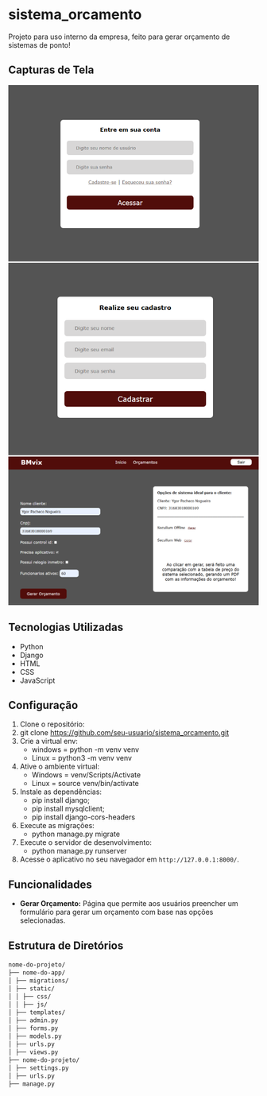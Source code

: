 # sistema_orcamento
Projeto para uso interno da empresa, feito para gerar orçamento de sistemas de ponto!

## Capturas de Tela
![Tela de Login](/static/img/login.png)
![Tela de Cadastro](/static/img/cadastro.png)
![Tela de Inicio](/static/img/home.png)

## Tecnologias Utilizadas

- Python
- Django
- HTML
- CSS
- JavaScript

## Configuração

1. Clone o repositório:
2. git clone https://github.com/seu-usuario/sistema_orcamento.git
3. Crie a virtual env:
     - windows = python -m venv venv
     - Linux = python3 -m venv venv
4. Ative o ambiente virtual:
     - Windows = venv/Scripts/Activate
     - Linux = source venv/bin/activate
5. Instale as dependências:
     - pip install django;
     - pip install mysqlclient;
     - pip install django-cors-headers
6. Execute as migrações:
     - python manage.py migrate
7. Execute o servidor de desenvolvimento:
     - python manage.py runserver
8. Acesse o aplicativo no seu navegador em `http://127.0.0.1:8000/`.

## Funcionalidades
  - **Gerar Orçamento:** Página que permite aos usuários preencher um formulário para gerar um orçamento com base nas opções selecionadas.

## Estrutura de Diretórios

    nome-do-projeto/
    ├── nome-do-app/
    │ ├── migrations/
    │ ├── static/
    │ │ ├── css/
    │ │ ├── js/
    │ ├── templates/
    │ ├── admin.py
    │ ├── forms.py
    │ ├── models.py
    │ ├── urls.py
    │ ├── views.py
    ├── nome-do-projeto/
    │ ├── settings.py
    │ ├── urls.py
    ├── manage.py
